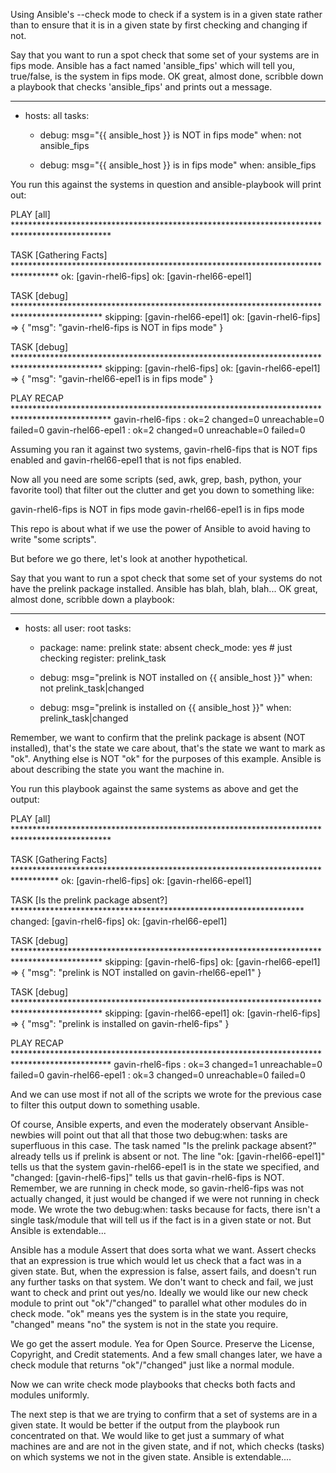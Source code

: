 
Using Ansible's --check mode to check if a system is in a given state rather than to ensure
that it is in a given state by first checking and changing if not.

Say that you want to run a spot check that some set of your systems are in fips mode. Ansible
has a fact named 'ansible_fips' which will tell you, true/false, is the system in fips mode.
OK great, almost done, scribble down a playbook that checks 'ansible_fips' and prints out a
message.

---
- hosts: all
  tasks:

  - debug: msg="{{ ansible_host }} is NOT in fips mode"
    when: not ansible_fips

  - debug: msg="{{ ansible_host }}  is in fips mode"
    when: ansible_fips

You run this against the systems in question and ansible-playbook will print out:


PLAY [all] **********************************************************************************************

TASK [Gathering Facts] **********************************************************************************
ok: [gavin-rhel6-fips]
ok: [gavin-rhel66-epel1]

TASK [debug] ********************************************************************************************
skipping: [gavin-rhel66-epel1]
ok: [gavin-rhel6-fips] => {
    "msg": "gavin-rhel6-fips is NOT in fips mode"
}

TASK [debug] ********************************************************************************************
skipping: [gavin-rhel6-fips]
ok: [gavin-rhel66-epel1] => {
    "msg": "gavin-rhel66-epel1  is in fips mode"
}

PLAY RECAP **********************************************************************************************
gavin-rhel6-fips           : ok=2    changed=0    unreachable=0    failed=0
gavin-rhel66-epel1         : ok=2    changed=0    unreachable=0    failed=0

Assuming you ran it against two systems, gavin-rhel6-fips that is NOT fips enabled and gavin-rhel66-epel1 that is not fips enabled.

Now all you need are some scripts (sed, awk, grep, bash, python, your favorite tool) that filter out
the clutter and get you down to something like:

  gavin-rhel6-fips is NOT in fips mode
  gavin-rhel66-epel1  is in fips mode

This repo is about what if we use the power of Ansible to avoid having to write "some scripts".

But before we go there, let's look at another hypothetical.

Say that you want to run a spot check that some set of your systems do not have the prelink package
installed.  Ansible has blah, blah, blah... OK great, almost done, scribble down a playbook:

---
- hosts: all
  user: root
  tasks:

  - package:
      name: prelink
      state: absent
    check_mode: yes  # just checking
    register: prelink_task

  - debug: msg="prelink is NOT installed on {{ ansible_host }}"
    when: not prelink_task|changed

  - debug: msg="prelink is installed on {{ ansible_host }}"
    when: prelink_task|changed

Remember, we want to confirm that the prelink package is absent (NOT installed), that's the
state we care about, that's the state we want to mark as "ok".  Anything else is NOT "ok" for
the purposes of this example.  Ansible is about describing the state you want the machine in.

You run this playbook against the same systems as above and get the output:

PLAY [all] **********************************************************************************************

TASK [Gathering Facts] **********************************************************************************
ok: [gavin-rhel6-fips]
ok: [gavin-rhel66-epel1]

TASK [Is the prelink package absent?] *******************************************************************
changed: [gavin-rhel6-fips]
ok: [gavin-rhel66-epel1]

TASK [debug] ********************************************************************************************
skipping: [gavin-rhel6-fips]
ok: [gavin-rhel66-epel1] => {
    "msg": "prelink is NOT installed on gavin-rhel66-epel1"
}

TASK [debug] ********************************************************************************************
skipping: [gavin-rhel66-epel1]
ok: [gavin-rhel6-fips] => {
    "msg": "prelink is installed on gavin-rhel6-fips"
}

PLAY RECAP **********************************************************************************************
gavin-rhel6-fips           : ok=3    changed=1    unreachable=0    failed=0
gavin-rhel66-epel1         : ok=3    changed=0    unreachable=0    failed=0


And we can use most if not all of the scripts we wrote for the previous case to filter this output
down to something usable.

Of course, Ansible experts, and even the moderately observant Ansible-newbies will point out that all
that those two debug:when: tasks are superfluous in this case.  The task named "Is the prelink package
absent?"  already tells us if prelink is absent or not.  The line "ok: [gavin-rhel66-epel1]" tells
us that the system gavin-rhel66-epel1 is in the state we specified, and "changed: [gavin-rhel6-fips]"
tells us that gavin-rhel6-fips is NOT.  Remember, we are running in check mode, so gavin-rhel6-fips
was not actually changed, it just would be changed if we were not running in check mode.  We wrote
the two debug:when: tasks because for facts, there isn't a single task/module that will tell
us if the fact is in a given state or not.  But Ansible is extendable...

Ansible has a module Assert that does sorta what we want.  Assert checks that an expression is
true which would let us check that a fact was in a given state.  But, when the expression is false,
assert fails, and doesn't run any further tasks on that system.  We don't want to check and fail,
we just want to check and print out yes/no.  Ideally we would like our new check module to print
out "ok"/"changed" to parallel what other modules do in check mode.  "ok" means yes the system is
in the state you require, "changed" means "no" the system is not in the state you require.

We go get the assert module.  Yea for Open Source.  Preserve the License, Copyright, and Credit
statements.  And a few small changes later, we have a check module that returns "ok"/"changed"
just like a normal module.

Now we can write check mode playbooks that checks both facts and modules uniformly.

The next step is that we are trying to confirm that a set of systems are in a given state.  It would
be better if the output from the playbook run concentrated on that.  We would like to get just a
summary of what machines are and are not in the given state, and if not, which checks (tasks) on
which systems we not in the given state.  Ansible is extendable....
